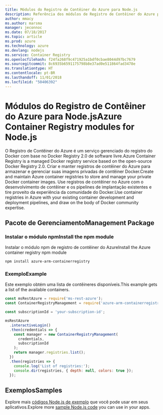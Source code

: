 ```yaml
---
title: Módulos do Registro de Contêiner do Azure para Node.js
description: Referência dos módulos de Registro de Contêiner do Azure para Node.js
author: mmacy
ms.author: marsma
manager: jeconnoc
ms.date: 07/18/2017
ms.topic: article
ms.prod: azure
ms.technology: azure
ms.devlang: nodejs
ms.service: Container Registry
ms.openlocfilehash: f24fa268f9c471925a1bdf0cbae8044d97bc7679
ms.sourcegitcommit: 8c6935b6591175798b8e37ad0e511864fad3478e
ms.translationtype: HT
ms.contentlocale: pt-BR
ms.lasthandoff: 11/01/2018
ms.locfileid: "50406392"
---
```

# <a name="azure-container-registry-modules-for-nodejs"></a><span data-ttu-id="457cd-103">Módulos do Registro de Contêiner do Azure para Node.js</span><span class="sxs-lookup"><span data-stu-id="457cd-103">Azure Container Registry modules for Node.js</span></span>

<span data-ttu-id="457cd-104">O Registro de Contêiner do Azure é um serviço gerenciado do registro do Docker com base no Docker Registry 2.0 de software livre.</span><span class="sxs-lookup"><span data-stu-id="457cd-104">Azure Container Registry is a managed Docker registry service based on the open-source Docker Registry 2.0.</span></span> <span data-ttu-id="457cd-105">Criar e manter registros de contêiner do Azure para armazenar e gerenciar suas imagens privadas de contêiner Docker.</span><span class="sxs-lookup"><span data-stu-id="457cd-105">Create and maintain Azure container registries to store and manage your private Docker container images.</span></span> <span data-ttu-id="457cd-106">Use registros de contêiner no Azure com o desenvolvimento de contêiner e os pipelines de implantação existentes e tire proveito da experiência da comunidade do Docker.</span><span class="sxs-lookup"><span data-stu-id="457cd-106">Use container registries in Azure with your existing container development and deployment pipelines, and draw on the body of Docker community expertise.</span></span>

## <a name="management-package"></a><span data-ttu-id="457cd-107">Pacote de Gerenciamento</span><span class="sxs-lookup"><span data-stu-id="457cd-107">Management Package</span></span>

### <a name="install-the-npm-module"></a><span data-ttu-id="457cd-108">Instalar o módulo npm</span><span class="sxs-lookup"><span data-stu-id="457cd-108">Install the npm module</span></span>

<span data-ttu-id="457cd-109">Instalar o módulo npm de registro de contêiner do Azure</span><span class="sxs-lookup"><span data-stu-id="457cd-109">Install the Azure container registry npm module</span></span>

```bash
npm install azure-arm-containerregistry
```

### <a name="example"></a><span data-ttu-id="457cd-110">Exemplo</span><span class="sxs-lookup"><span data-stu-id="457cd-110">Example</span></span>

<span data-ttu-id="457cd-111">Este exemplo obtém uma lista de contêineres disponíveis.</span><span class="sxs-lookup"><span data-stu-id="457cd-111">This example gets a list of the available containers.</span></span>

```javascript
const msRestAzure = require('ms-rest-azure');
const ContainerRegistryManagement = require('azure-arm-containerregistry');

const subscriptionId = 'your-subscription-id';

msRestAzure
  .interactiveLogin()
  .then(credentials => {
    const manager = new ContainerRegistryManagement(
      credentials,
      subscriptionId
    );
    return manager.registries.list();
  })
  .then(registries => {
    console.log('List of registries:');
    console.dir(registries, { depth: null, colors: true });
  });
```

## <a name="samples"></a><span data-ttu-id="457cd-112">Exemplos</span><span class="sxs-lookup"><span data-stu-id="457cd-112">Samples</span></span>

<span data-ttu-id="457cd-113">Explore mais [códigos Node.js de exemplo](https://azure.microsoft.com/resources/samples/?platform=nodejs) que você pode usar em seus aplicativos.</span><span class="sxs-lookup"><span data-stu-id="457cd-113">Explore more [sample Node.js code](https://azure.microsoft.com/resources/samples/?platform=nodejs) you can use in your apps.</span></span>
